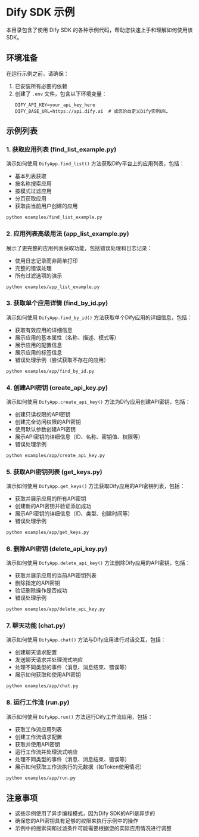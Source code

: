 # Dify SDK 示例

本目录包含了使用 Dify SDK 的各种示例代码，帮助您快速上手和理解如何使用该SDK。

## 环境准备

在运行示例之前，请确保：

1. 已安装所有必要的依赖
2. 创建了 `.env` 文件，包含以下环境变量：
   ```
   DIFY_API_KEY=your_api_key_here
   DIFY_BASE_URL=https://api.dify.ai  # 或您的自定义Dify实例URL
   ```

## 示例列表

### 1. 获取应用列表 (find_list_example.py)

演示如何使用 `DifyApp.find_list()` 方法获取Dify平台上的应用列表，包括：
- 基本列表获取
- 按名称搜索应用
- 按模式过滤应用
- 分页获取应用
- 获取由当前用户创建的应用

```bash
python examples/find_list_example.py
```

### 2. 应用列表高级用法 (app_list_example.py)

展示了更完整的应用列表获取功能，包括错误处理和日志记录：
- 使用日志记录而非简单打印
- 完整的错误处理
- 所有过滤选项的演示

```bash
python examples/app_list_example.py
```

### 3. 获取单个应用详情 (find_by_id.py)

演示如何使用 `DifyApp.find_by_id()` 方法获取单个Dify应用的详细信息，包括：
- 获取有效应用的详细信息
- 展示应用的基本属性（名称、描述、模式等）
- 展示应用的配置信息
- 展示应用的标签信息
- 错误处理示例（尝试获取不存在的应用）

```bash
python examples/app/find_by_id.py
```

### 4. 创建API密钥 (create_api_key.py)

演示如何使用 `DifyApp.create_api_key()` 方法为Dify应用创建API密钥，包括：
- 创建只读权限的API密钥
- 创建完全访问权限的API密钥
- 使用默认参数创建API密钥
- 展示API密钥的详细信息（ID、名称、密钥值、权限等）
- 错误处理示例

```bash
python examples/app/create_api_key.py
```

### 5. 获取API密钥列表 (get_keys.py)

演示如何使用 `DifyApp.get_keys()` 方法获取Dify应用的API密钥列表，包括：
- 获取并展示应用的所有API密钥
- 创建新的API密钥并验证添加成功
- 展示API密钥的详细信息（ID、类型、创建时间等）
- 错误处理示例

```bash
python examples/app/get_keys.py
```

### 6. 删除API密钥 (delete_api_key.py)

演示如何使用 `DifyApp.delete_api_key()` 方法删除Dify应用的API密钥，包括：
- 获取并展示应用的当前API密钥列表
- 删除指定的API密钥
- 验证删除操作是否成功
- 错误处理示例

```bash
python examples/app/delete_api_key.py
```

### 7. 聊天功能 (chat.py)

演示如何使用 `DifyApp.chat()` 方法与Dify应用进行对话交互，包括：
- 创建聊天请求配置
- 发送聊天请求并处理流式响应
- 处理不同类型的事件（消息、消息结束、错误等）
- 展示如何获取和使用API密钥

```bash
python examples/app/chat.py
```

### 8. 运行工作流 (run.py)

演示如何使用 `DifyApp.run()` 方法运行Dify工作流应用，包括：
- 获取工作流应用列表
- 创建工作流请求配置
- 获取并使用API密钥
- 运行工作流并处理流式响应
- 处理不同类型的事件（消息、消息结束、错误等）
- 展示如何获取工作流执行的元数据（如Token使用情况）

```bash
python examples/app/run.py
```

## 注意事项

- 这些示例使用了异步编程模式，因为Dify SDK的API是异步的
- 确保您的API密钥具有足够的权限来执行示例中的操作
- 示例中的搜索词和过滤条件可能需要根据您的实际应用情况进行调整 
